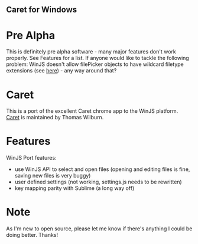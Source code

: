 ## Caret for Windows

# Pre Alpha
This is definitely pre alpha software - many major features don't work properly. See Features for a list.
If anyone would like to tackle the following problem: WinJS doesn't allow filePicker objects to have wildcard filetype extensions (see [here](http://msdn.microsoft.com/en-us/library/windows/apps/windows.storage.pickers.filesavepicker.filetypechoices.aspx)) - any way around that?

# Caret
This is a port of the excellent Caret chrome app to the WinJS platform. [Caret](https://github.com/thomaswilburn/Caret) is maintained by Thomas Wilburn.

# Features
WinJS Port features:
+ use WinJS API to select and open files (opening and editing files is fine, saving new files is very buggy)
+ user defined settings (not working, settings.js needs to be rewritten)
+ key mapping parity with Sublime (a long way off)

# Note
As I'm new to open source, please let me know if there's anything I could be doing better. Thanks!